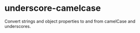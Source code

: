 # underscore-camelcase

Convert strings and object properties to and from camelCase and underscores.
